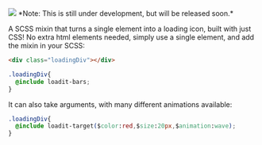 <img src="http://s27.postimg.org/o4m4qphb7/loader.png">
*Note: This is still under development, but will be released soon.*

A SCSS mixin that turns a single element into a loading icon, built with just CSS! No extra html elements needed, simply use a single element, and add the mixin in your SCSS:
```html
<div class="loadingDiv"></div>
```
```css
.loadingDiv{
  @include loadit-bars;
}
```
It can also take arguments, with many different animations available:
```css
.loadingDiv{
  @include loadit-target($color:red,$size:20px,$animation:wave);
}
```



